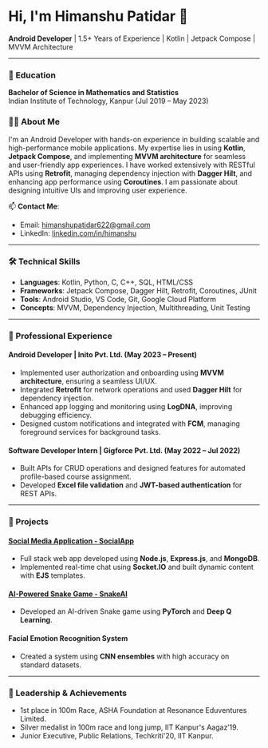 <!--**sprintooo/sprintooo** is a ✨ _special_ ✨ repository because its `README.md` (this file) appears on your GitHub profile.
Here are some ideas to get you started:
- 🔭 I’m currently working on ...
- 🌱 I’m currently learning ...
- 👯 I’m looking to collaborate on ...
- 🤔 I’m looking for help with ...
- 💬 Ask me about ...
- 📫 How to reach me: ...
- 😄 Pronouns: ...
- ⚡ Fun fact: ...
-->

# Hi, I'm Himanshu Patidar 👋
**Android Developer** | 1.5+ Years of Experience | Kotlin | Jetpack Compose | MVVM Architecture

---

### 💼 Education
**Bachelor of Science in Mathematics and Statistics**  
Indian Institute of Technology, Kanpur (Jul 2019 – May 2023) 

### 👨‍💻 About Me
I'm an Android Developer with hands-on experience in building scalable and high-performance mobile applications. My expertise lies in using **Kotlin**, **Jetpack Compose**, and implementing **MVVM architecture** for seamless and user-friendly app experiences. I have worked extensively with RESTful APIs using **Retrofit**, managing dependency injection with **Dagger Hilt**, and enhancing app performance using **Coroutines**. I am passionate about designing intuitive UIs and improving user experience.

📫 **Contact Me**:
- Email: [himanshupatidar622@gmail.com](mailto:himanshupatidar622@gmail.com)
- LinkedIn: [linkedin.com/in/himanshu](https://www.linkedin.com/in/himanshu-patidar-b609661a7/)

---

### 🛠 Technical Skills
- **Languages**: Kotlin, Python, C, C++, SQL, HTML/CSS
- **Frameworks**: Jetpack Compose, Dagger Hilt, Retrofit, Coroutines, JUnit
- **Tools**: Android Studio, VS Code, Git, Google Cloud Platform
- **Concepts**: MVVM, Dependency Injection, Multithreading, Unit Testing

---

### 📱 Professional Experience

#### **Android Developer** | Inito Pvt. Ltd. (May 2023 – Present)
- Implemented user authorization and onboarding using **MVVM architecture**, ensuring a seamless UI/UX.
- Integrated **Retrofit** for network operations and used **Dagger Hilt** for dependency injection.
- Enhanced app logging and monitoring using **LogDNA**, improving debugging efficiency.
- Designed custom notifications and integrated with **FCM**, managing foreground services for background tasks.

#### **Software Developer Intern** | Gigforce Pvt. Ltd. (May 2022 – Jul 2022)
- Built APIs for CRUD operations and designed features for automated profile-based course assignment.
- Developed **Excel file validation** and **JWT-based authentication** for REST APIs.

---

### 🚀 Projects

#### **[Social Media Application - SocialApp](https://github.com/himanshusprinto/SocialApp)**
- Full stack web app developed using **Node.js**, **Express.js**, and **MongoDB**.
- Implemented real-time chat using **Socket.IO** and built dynamic content with **EJS** templates.

#### **[AI-Powered Snake Game - SnakeAI](https://github.com/himanshusprinto/AI-Plays-Snake)**
- Developed an AI-driven Snake game using **PyTorch** and **Deep Q Learning**.

#### **Facial Emotion Recognition System**
- Created a system using **CNN ensembles** with high accuracy on standard datasets.

---

### 🏅 Leadership & Achievements
- 1st place in 100m Race, ASHA Foundation at Resonance Eduventures Limited.
- Silver medalist in 100m race and long jump, IIT Kanpur's Aagaz’19.
- Junior Executive, Public Relations, Techkriti'20, IIT Kanpur.


